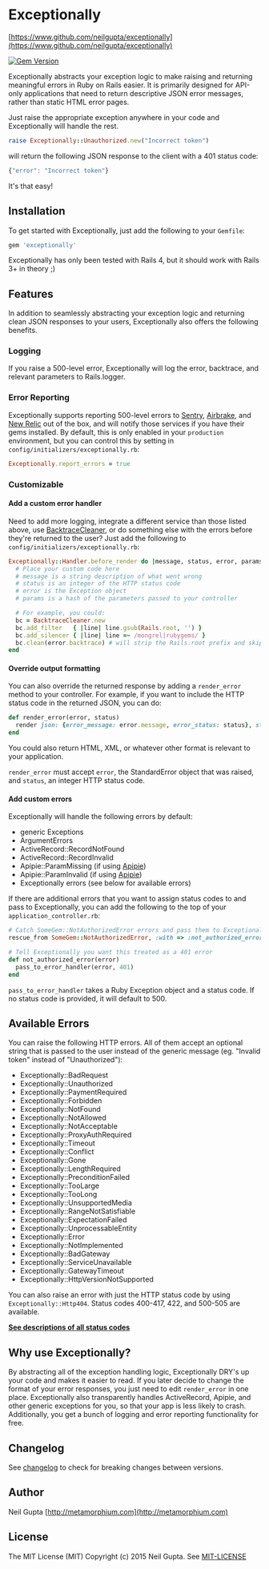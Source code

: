 # Exceptionally

[https://www.github.com/neilgupta/exceptionally](https://www.github.com/neilgupta/exceptionally)

[![Gem Version](https://badge.fury.io/rb/exceptionally.png)](http://badge.fury.io/rb/exceptionally)

Exceptionally abstracts your exception logic to make raising and returning meaningful errors in Ruby on Rails easier. It is primarily designed for API-only applications that need to return descriptive JSON error messages, rather than static HTML error pages.

Just raise the appropriate exception anywhere in your code and Exceptionally will handle the rest.

```ruby
raise Exceptionally::Unauthorized.new("Incorrect token")
```

will return the following JSON response to the client with a 401 status code: 

```javascript
{"error": "Incorrect token"}
```

It's that easy!

## Installation

To get started with Exceptionally, just add the following to your `Gemfile`:

```ruby
gem 'exceptionally'
```

Exceptionally has only been tested with Rails 4, but it should work with Rails 3+ in theory ;)

## Features

In addition to seamlessly abstracting your exception logic and returning clean JSON responses to your users, Exceptionally also offers the following benefits.

### Logging

If you raise a 500-level error, Exceptionally will log the error, backtrace, and relevant parameters to Rails.logger.

### Error Reporting

Exceptionally supports reporting 500-level errors to [Sentry](http://getsentry.com), [Airbrake](http://airbrake.io), and [New Relic](http://newrelic.com) out of the box, and will notify those services if you have their gems installed. By default, this is only enabled in your `production` environment, but you can control this by setting in `config/initializers/exceptionally.rb`:

```ruby
Exceptionally.report_errors = true
```

### Customizable

#### Add a custom error handler

Need to add more logging, integrate a different service than those listed above, use [BacktraceCleaner](http://api.rubyonrails.org/classes/ActiveSupport/BacktraceCleaner.html), or do something else with the errors before they're returned to the user? Just add the following to `config/initializers/exceptionally.rb`:

```ruby
Exceptionally::Handler.before_render do |message, status, error, params|
  # Place your custom code here
  # message is a string description of what went wrong
  # status is an integer of the HTTP status code
  # error is the Exception object
  # params is a hash of the parameters passed to your controller

  # For example, you could:
  bc = BacktraceCleaner.new
  bc.add_filter   { |line| line.gsub(Rails.root, '') }
  bc.add_silencer { |line| line =~ /mongrel|rubygems/ }
  bc.clean(error.backtrace) # will strip the Rails.root prefix and skip any lines from mongrel or rubygems from your backtrace
end
```

#### Override output formatting

You can also override the returned response by adding a `render_error` method to your controller. For example, if you want to include the HTTP status code in the returned JSON, you can do:

```ruby
def render_error(error, status)
  render json: {error_message: error.message, error_status: status}, status: status
end
```

You could also return HTML, XML, or whatever other format is relevant to your application.

`render_error` must accept `error`, the StandardError object that was raised, and `status`, an integer HTTP status code.

#### Add custom errors

Exceptionally will handle the following errors by default:

* generic Exceptions
* ArgumentErrors
* ActiveRecord::RecordNotFound
* ActiveRecord::RecordInvalid
* Apipie::ParamMissing (if using [Apipie](https://github.com/Apipie/apipie-rails))
* Apipie::ParamInvalid (if using [Apipie](https://github.com/Apipie/apipie-rails))
* Exceptionally errors (see below for available errors)

If there are additional errors that you want to assign status codes to and pass to Exceptionally, you can add the following to the top of your `application_controller.rb`:

```ruby
# Catch SomeGem::NotAuthorizedError errors and pass them to Exceptionally
rescue_from SomeGem::NotAuthorizedError, :with => :not_authorized_error

# Tell Exceptionally you want this treated as a 401 error
def not_authorized_error(error)
  pass_to_error_handler(error, 401)
end
```

`pass_to_error_handler` takes a Ruby Exception object and a status code. If no status code is provided, it will default to 500.

## Available Errors

You can raise the following HTTP errors. All of them accept an optional string that is passed to the user instead of the generic message (eg. "Invalid token" instead of "Unauthorized"):

* Exceptionally::BadRequest
* Exceptionally::Unauthorized
* Exceptionally::PaymentRequired
* Exceptionally::Forbidden
* Exceptionally::NotFound
* Exceptionally::NotAllowed
* Exceptionally::NotAcceptable
* Exceptionally::ProxyAuthRequired
* Exceptionally::Timeout
* Exceptionally::Conflict
* Exceptionally::Gone
* Exceptionally::LengthRequired
* Exceptionally::PreconditionFailed
* Exceptionally::TooLarge
* Exceptionally::TooLong
* Exceptionally::UnsupportedMedia
* Exceptionally::RangeNotSatisfiable
* Exceptionally::ExpectationFailed
* Exceptionally::UnprocessableEntity
* Exceptionally::Error
* Exceptionally::NotImplemented
* Exceptionally::BadGateway
* Exceptionally::ServiceUnavailable
* Exceptionally::GatewayTimeout
* Exceptionally::HttpVersionNotSupported

You can also raise an error with just the HTTP status code by using `Exceptionally::Http404`. Status codes 400-417, 422, and 500-505 are available.

**[See descriptions of all status codes](http://www.w3.org/Protocols/rfc2616/rfc2616-sec10.html)**

## Why use Exceptionally?

By abstracting all of the exception handling logic, Exceptionally DRY's up your code and makes it easier to read. If you later decide to change the format of your error responses, you just need to edit `render_error` in one place. Exceptionally also transparently handles ActiveRecord, Apipie, and other generic exceptions for you, so that your app is less likely to crash. Additionally, you get a bunch of logging and error reporting functionality for free.

## Changelog

See [changelog](https://github.com/neilgupta/exceptionally/blob/master/CHANGELOG.md) to check for breaking changes between versions.

## Author

Neil Gupta [http://metamorphium.com](http://metamorphium.com)

## License

The MIT License (MIT) Copyright (c) 2015 Neil Gupta. See [MIT-LICENSE](https://raw.github.com/neilgupta/exceptionally/master/MIT-LICENSE)
